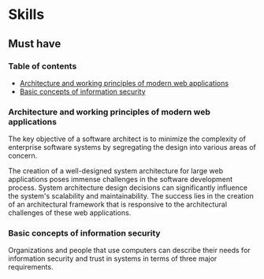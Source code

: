 # Skills

## Must have

### Table of contents

* [Architecture and working principles of modern web applications](#architecture-and-working-principles-of-modern-web-applications)
* [Basic concepts of information security](#basic-concepts-of-information-security)

### Architecture and working principles of modern web applications

The key objective of a software architect is to minimize the complexity of enterprise software systems by segregating the design into various areas of concern.

The creation of a well-designed system architecture for large web applications poses immense challenges in the software development process. System architecture design decisions can significantly influence the system's scalability and maintainability. The success lies in the creation of an architectural framework that is responsive to the architectural challenges of these web applications.

### Basic concepts of information security

Organizations and people that use computers can describe their needs for information security and trust in systems in terms of three major requirements.